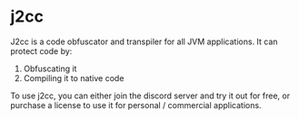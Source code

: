 # j2cc
J2cc is a code obfuscator and transpiler for all JVM applications. It can protect code by:
1. Obfuscating it
2. Compiling it to native code

To use j2cc, you can either join the discord server and try it out for free, or purchase a license to use it for personal / commercial applications.